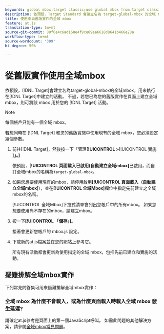 ```yaml
---
keywords: global mbox;target classic;use global mbox from target classic
description: 依預設，Target Standard 會建立名為 target-global-mbox 的全域 mbox，用來執行 Target Standard 中建立的活動。不過，若您已為您的舊版實作在頁面上建立全域 mbox，則可將該 mbox 用於您的 Target Standard 活動。
title: 使用來自舊版實作的全域 mbox
feature: at.js
translation-type: tm+mt
source-git-commit: 88f6e4c6ad168e4f9ce69aa6618d8641b466e28a
workflow-type: tm+mt
source-wordcount: '309'
ht-degree: 50%

---
```



# 從舊版實作使用全域mbox

依預設，[!DNL Target]會建立名為target-global-mbox的全域mbox，用來執行在[!DNL Target]中建立的活動。 不過，若您已為您的舊版實作在頁面上建立全域 mbox，則可將該 mbox 用於您的 [!DNL Target] 活動。

>[!NOTE]
>
>每個帳戶只能有一個全域 mbox。

若想同時在 [!DNL Target] 和您的舊版實施中使用現有的全域 mbox，您必須設定幾個參數。

1. 前往[!DNL Target]，然後按一下「管理&#x200B;**[!UICONTROL >**[!UICONTROL &#x200B;實施&#x200B;]**」。]**

   依預設，**[!UICONTROL 頁面載入已啟用(自動建立全域mbox]**&#x200B;已啟用，而自訂全域mbox的名稱為`target-global-mbox`。

1. 如果您想要使用現有的mbox，請停用啟用&#x200B;**[!UICONTROL 頁面載入（自動建立全域mbox]**），並在&#x200B;**[!UICONTROL 全域Mbox]**&#x200B;欄位中指定先前建立之全域mbox的名稱。

   [!UICONTROL 全域Mbox]下拉式清單會列出您帳戶中的所有mbox。 如果您想要使用尚不存在的mbox，請建立mbox。

1. 按一下&#x200B;**[!UICONTROL 「儲存」]**。

   接著會更新您帳戶的 mbox.js 設定。

1. 下載新的at.js檔案並在您的網站上參考它。

   所有現有活動都會更新為使用指定的全域 mbox，包括先前已建立和實施的活動。

## 疑難排解全域mbox實作

下列常見問答集可用來疑難排解全域mbox實作：

### 全域 mbox 為什麼不會載入，或為什麼頁面載入時載入全域 mbox 發生延遲?

請確定at.js參考是頁面上的第一個JavaScript呼叫。 如需此問題的其他解決方案，請參閱[全域mbox常見問題](/help/c-implementing-target/c-implementing-target-for-client-side-web/c-target-atjs-faq/global-mbox-frequently-asked-questions.md)。

